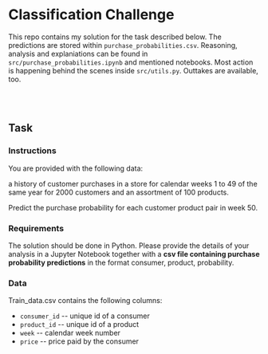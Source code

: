 # Classification Challenge
This repo contains my solution for the task described below. The predictions are stored within `purchase_probabilities.csv`. Reasoning, analysis and explaniations can be found in `src/purchase_probabilities.ipynb` and mentioned notebooks. Most action is happening behind the scenes inside `src/utils.py`. Outtakes are available, too.

<br>
<br>

## Task
###  Instructions
You are provided with the following data:

a history of customer purchases in a store for calendar weeks 1 to 49 of the same year for
2000 customers and an assortment of 100 products.

Predict the purchase probability for each customer product pair in week 50.

### Requirements
The solution should be done in Python. Please provide the details of your analysis in a Jupyter
Notebook together with a **csv file containing purchase probability predictions** in the format consumer,
product, probability.

### Data
Train_data.csv contains the following columns:
- `consumer_id` -- unique id of a consumer
- `product_id` -- unique id of a product
- `week` -- calendar week number
- `price` -- price paid by the consumer